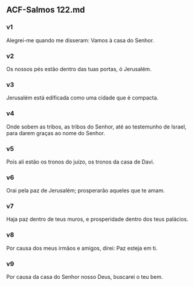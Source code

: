 ## ACF-Salmos 122.md
### v1
 Alegrei-me quando me disseram: Vamos à casa do Senhor.
### v2
 Os nossos pés estão dentro das tuas portas, ó Jerusalém.
### v3
 Jerusalém está edificada como uma cidade que é compacta.
### v4
 Onde sobem as tribos, as tribos do Senhor, até ao testemunho de Israel, para darem graças ao nome do Senhor.
### v5
 Pois ali estão os tronos do juízo, os tronos da casa de Davi.
### v6
 Orai pela paz de Jerusalém; prosperarão aqueles que te amam.
### v7
 Haja paz dentro de teus muros, e prosperidade dentro dos teus palácios.
### v8
 Por causa dos meus irmãos e amigos, direi: Paz esteja em ti.
### v9
 Por causa da casa do Senhor nosso Deus, buscarei o teu bem.
